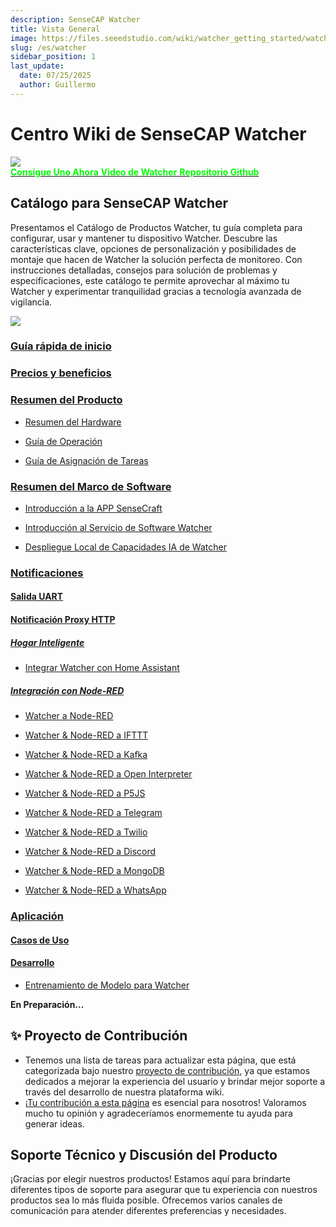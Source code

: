 ```yaml
---
description: SenseCAP Watcher
title: Vista General
image: https://files.seeedstudio.com/wiki/watcher_getting_started/watcherKS.png
slug: /es/watcher
sidebar_position: 1
last_update:
  date: 07/25/2025
  author: Guillermo
---
```


# Centro Wiki de SenseCAP Watcher

<div style={{textAlign:'center'}}><img src="https://files.seeedstudio.com/wiki/watcher_getting_started/watcherKS.jpg" style={{width:1000, height:'auto'}}/></div>

<div class="get_one_now_container" style={{textAlign: 'center'}}>
    <a class="get_one_now_item" href="https://www.seeedstudio.com/SenseCAP-Watcher-W1-A-p-5979.html" target="_blank" rel="noopener noreferrer">
            <strong><span><font color={'FFFFFF'} size={"4"}> Consigue Uno Ahora</font></span></strong>
    </a>
    <a class="get_one_now_item" href="https://www.youtube.com/watch?v=ny22Z0cAIqE" target="_blank" rel="noopener noreferrer">
            <strong><span><font color={'FFFFFF'} size={"4"}> Video de Watcher</font></span></strong>
    </a>
    <a class="get_one_now_item" href="https://github.com/Seeed-Studio/OSHW-SenseCAP-Watcher" target="_blank" rel="noopener noreferrer">
            <strong><span><font color={'FFFFFF'} size={"4"}> Repositorio Github</font></span></strong>
    </a>
</div>

## Catálogo para SenseCAP Watcher

Presentamos el Catálogo de Productos Watcher, tu guía completa para configurar, usar y mantener tu dispositivo Watcher. Descubre las características clave, opciones de personalización y posibilidades de montaje que hacen de Watcher la solución perfecta de monitoreo. Con instrucciones detalladas, consejos para solución de problemas y especificaciones, este catálogo te permite aprovechar al máximo tu Watcher y experimentar tranquilidad gracias a tecnología avanzada de vigilancia.

<div style={{textAlign:'center'}}><img src="https://files.seeedstudio.com/wiki/watcher_getting_started/Infrastructure.png" style={{width:1000, height:'auto'}}/></div>

### [Guía rápida de inicio](https://wiki.seeedstudio.com/getting_started_with_watcher/)

### [Precios y beneficios](https://wiki.seeedstudio.com/watcher_price/)

### [Resumen del Producto](https://wiki.seeedstudio.com/product_overview_with_watcher/)

- [Resumen del Hardware](https://wiki.seeedstudio.com/watcher_hardware_overview/)

- [Guía de Operación](https://wiki.seeedstudio.com/watcher_operation_guideline/)

- [Guía de Asignación de Tareas](https://wiki.seeedstudio.com/getting_started_with_watcher_task/)

### [Resumen del Marco de Software](https://wiki.seeedstudio.com/watcher_software_framework_overview/)

- [Introducción a la APP SenseCraft](https://wiki.seeedstudio.com/sensecap_app_introduction/)

- [Introducción al Servicio de Software Watcher](https://wiki.seeedstudio.com/watcher_software_service_framework/)

- [Despliegue Local de Capacidades IA de Watcher](https://wiki.seeedstudio.com/watcher_local_deploy/)

### [Notificaciones](https://wiki.seeedstudio.com/notifications_with_watcher_main_page/)

#### [Salida UART](https://wiki.seeedstudio.com/uart_output/)

#### [Notificación Proxy HTTP](https://wiki.seeedstudio.com/http_proxy_notification/)

##### [Hogar Inteligente](https://wiki.seeedstudio.com/smart_main_page/)

- [Integrar Watcher con Home Assistant](https://wiki.seeedstudio.com/integrate_watcher_to_ha/)

##### [Integración con Node-RED](https://wiki.seeedstudio.com/notification_with_watcher/)

- [Watcher a Node-RED](https://wiki.seeedstudio.com/watcher_to_node_red/)

- [Watcher & Node-RED a IFTTT](https://wiki.seeedstudio.com/watcher_node_red_to_ifttt/)

- [Watcher & Node-RED a Kafka](https://wiki.seeedstudio.com/watcher_node_red_to_kafka/)

- [Watcher & Node-RED a Open Interpreter](https://wiki.seeedstudio.com/watcher_node_red_to_open_interpreter/)

- [Watcher & Node-RED a P5JS](https://wiki.seeedstudio.com/watcher_node_red_to_p5js/)

- [Watcher & Node-RED a Telegram](https://wiki.seeedstudio.com/watcher_node_red_to_telegram/)

- [Watcher & Node-RED a Twilio](https://wiki.seeedstudio.com/watcher_node_red_to_twilio/)

- [Watcher & Node-RED a Discord](https://wiki.seeedstudio.com/watcher_node_red_to_discord/)

- [Watcher & Node-RED a MongoDB](https://wiki.seeedstudio.com/watcher_node_red_to_mongodb/)

- [Watcher & Node-RED a WhatsApp](https://wiki.seeedstudio.com/watcher_node_red_to_whatsapp/)

### [Aplicación](https://wiki.seeedstudio.com/applications_with_watcher_main_page/)

#### [Casos de Uso](https://wiki.seeedstudio.com/use_case/)

#### [Desarrollo](https://wiki.seeedstudio.com/development/)

- [Entrenamiento de Modelo para Watcher](https://wiki.seeedstudio.com/training_model_for_watcher/)

**En Preparación...**

## ✨ Proyecto de Contribución

- Tenemos una lista de tareas para actualizar esta página, que está categorizada bajo nuestro [proyecto de contribución](https://github.com/orgs/Seeed-Studio/projects/6/views/1?pane=issue&itemId=30957479), ya que estamos dedicados a mejorar la experiencia del usuario y brindar mejor soporte a través del desarrollo de nuestra plataforma wiki.
- ¡[Tu contribución a esta página](https://github.com/orgs/Seeed-Studio/projects/6/views/1?pane=issue&itemId=33962909) es esencial para nosotros! Valoramos mucho tu opinión y agradeceríamos enormemente tu ayuda para generar ideas.

## Soporte Técnico y Discusión del Producto

¡Gracias por elegir nuestros productos! Estamos aquí para brindarte diferentes tipos de soporte para asegurar que tu experiencia con nuestros productos sea lo más fluida posible. Ofrecemos varios canales de comunicación para atender diferentes preferencias y necesidades.

<div class="button_tech_support_container">
<a href="https://forum.seeedstudio.com/" class="button_forum"></a>
<a href="https://www.seeedstudio.com/contacts" class="button_email"></a>
</div>

<div class="button_tech_support_container">
<a href="https://discord.gg/eWkprNDMU7" class="button_discord"></a>
<a href="https://github.com/Seeed-Studio/wiki-documents/discussions/69" class="button_discussion"></a>
</div>
